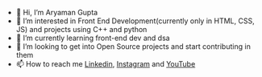 - 👋 Hi, I’m Aryaman Gupta
- 👀 I’m interested in Front End Development(currently only in HTML, CSS, JS) and projects using C++ and python
- 🌱 I’m currently learning front-end dev and dsa
- 💞️ I’m looking to get into Open Source projects and start contributing in them
- 📫 How to reach me <a href = "https://www.linkedin.com/in/aryaman-gupta-a358a6214/">Linkedin</a>, <a href = "https://www.instagram.com/aryaman__gupta/">Instagram</a> and <a href = "https://www.youtube.com/channel/UCrGE6zQWpeuh_Rb3QJ1k-8A">YouTube</a>

<!---
Gupta-Aryaman/Gupta-Aryaman is a ✨ special ✨ repository because its `README.md` (this file) appears on your GitHub profile.
You can click the Preview link to take a look at your changes.
--->
